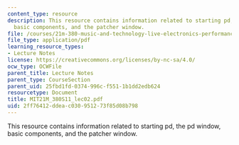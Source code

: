 ```yaml
---
content_type: resource
description: This resource contains information related to starting pd, the pd window,
  basic components, and the patcher window.
file: /courses/21m-380-music-and-technology-live-electronics-performance-practices-spring-2011/2ff76412ddeac030951273f85d08b798_MIT21M_380S11_lec02.pdf
file_type: application/pdf
learning_resource_types:
- Lecture Notes
license: https://creativecommons.org/licenses/by-nc-sa/4.0/
ocw_type: OCWFile
parent_title: Lecture Notes
parent_type: CourseSection
parent_uid: 25fbd1fd-0374-996c-f551-1b1dd2edb624
resourcetype: Document
title: MIT21M_380S11_lec02.pdf
uid: 2ff76412-ddea-c030-9512-73f85d08b798
---
```

This resource contains information related to starting pd, the pd window, basic components, and the patcher window.